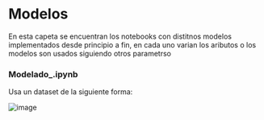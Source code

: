 # Modelos
En esta capeta se encuentran los notebooks con distitnos modelos implementados desde principio a fin, en cada uno varian los aributos o los modelos son usados siguiendo otros parametrso

### Modelado_.ipynb
Usa un dataset de la siguiente forma:

![image](https://github.com/fowardelcac/Titanic_2.0/assets/70445613/aae000ca-322d-4504-9188-50c4e1a2454c)

